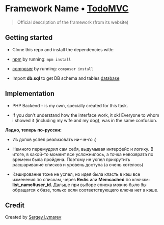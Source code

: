 # Framework Name • [TodoMVC](http://todomvc.com)

> Official description of the framework (from its website)

## Getting started

- Clone this repo and install the dependencies with: 
- [npm](https://npmjs.com) by running: `npm install`
- [composer](https://getcomposer.org/) by running: `composer install`

- Import **db.sql** to get DB schema and tables
[database](mysql) 

## Implementation

- PHP Backend - is my own, specially created for this task.

- If you don't understand how the interface work, it ok!
Everyone to whom i showed it (including my wife and my dog), was in the same confusion.

**Ладно, теперь по-русски:** 

- Из допов успел реализовать ни-че-го :) 

- Немного перемудрил сам себя, выдумывая интерфейс и логику.
В итоге, в какой-то момент все усложнилось, а точка невозврата по времени была пройдена.
Поэтому не успел прикрутить расшаривание списков и уровень доступа (а очень хотелось)

- Кэширование тоже не успел, но идея была класть в кэш все изменения по спискам,
через **Redis** или **Memcached** по ключам: **list_name#user_id**. Дальше при выборе списка можно
было бы обращатся к базе, только если соответствующего ключа нет в кэше.

## Credit

Created by [Sergey Lymarev](https://vk.com/lymarev_s)
